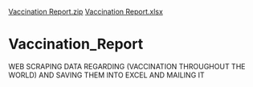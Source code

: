 [Vaccination Report.zip](https://github.com/Prathyusha-areti/Vaccination_Report/files/7694002/Vaccination.Report.zip)
[Vaccination Report.xlsx](https://github.com/Prathyusha-areti/Vaccination_Report/files/7694006/Vaccination.Report.xlsx)
# Vaccination_Report
WEB SCRAPING DATA REGARDING  (VACCINATION THROUGHOUT THE WORLD) AND SAVING THEM INTO EXCEL AND MAILING IT
